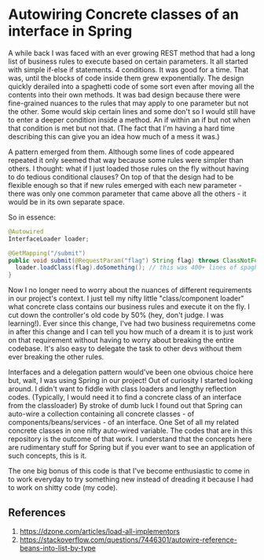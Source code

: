 # Autowiring Concrete classes of an interface in Spring

A while back I was faced with an ever growing REST method that had a long list of business rules to execute based on certain parameters. It all started with simple if-else if statements. 4 conditions. It was good for a time. That was, until the blocks of code inside them grew exponentially. The design quickly derailed into a spaghetti code of some sort even after moving all the contents into their own methods. It was bad design because there were fine-grained nuances to the rules that may apply to one parameter but not the other. Some would skip certain lines and some don't so I would still have to enter a deeper condition inside a method. An if within an if but not when that condition is met but not that. (The fact that I'm having a hard time describing this can give you an idea how much of a mess it was.) 

A pattern emerged from them. Although some lines of code appeared repeated it only seemed that way because some rules were simpler than others. I thought: what if I just loaded those rules on the fly without having to do tedious conditional clauses? On top of that the design had to be flexible enough so that if new rules emerged with each new parameter - there was only one common parameter that came above all the others - it would be in its own separate space.

So in essence:
``` java
@Autowired
InterfaceLoader loader;

@GetMapping("/submit")
public void submit(@RequestParam("flag") String flag) throws ClassNotFoundException {
  loader.loadClass(flag).doSomething(); // this was 400+ lines of spaghetti code!
}
```

Now I no longer need to worry about the nuances of different requirements in our project's context. I just tell my nifty little "class/component loader" what concrete class contains our business rules and execute it on the fly. I cut down the controller's old code by 50% (hey, don't judge. I was learning!). Ever since this change, I've had two business requiremetns come in after this change and I can tell you how much of a dream it is to just work on that requirement without having to worry about breaking the entire codebase. It's also easy to delegate the task to other devs without them ever breaking the other rules.

Interfaces and a delegation pattern would've been one obvious choice here but, wait, I was using Spring in our project! Out of curiosity I started looking around. I didn't want to fiddle with class loaders and lengthy reflection codes. (Typically, I would need it to find a concrete class of an interface from the classloader) By stroke of dumb luck I found out that Spring can auto-wire a collection containing all concrete classes - of components/beans/services - of an interface. One Set of all my related concrete classes in one nifty auto-wired variable. The codes that are in this repository is the outcome of that work. I understand that the concepts here are rudimentary stuff for Spring but if you ever want to see an application of such concepts, this is it.

The one big bonus of this code is that I've become enthusiastic to come in to work everyday to try something new instead of dreading it because I had to work on shitty code (my code).

## References
1. https://dzone.com/articles/load-all-implementors
2. https://stackoverflow.com/questions/7446301/autowire-reference-beans-into-list-by-type
